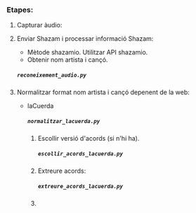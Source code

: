 ### Etapes:

1) Capturar àudio:

2) Enviar Shazam i processar informació Shazam:
    - Mètode shazamio. Utilitzar API shazamio.
    - Obtenir nom artista i cançó.
   ##### `reconeixement_audio.py`

3) Normalitzar format nom artista i cançó depenent de la web:
   - laCuerda
      ##### `normalitzar_lacuerda.py`
     1) Escollir versió d'acords (si n'hi ha).
        ##### `escollir_acords_lacuerda.py`
     2) Extreure acords:
        ##### `extreure_acords_lacuerda.py`
     3) 